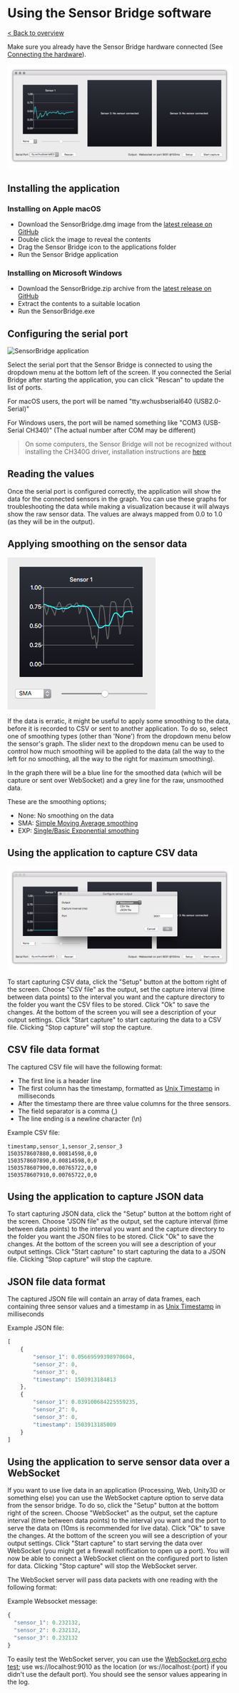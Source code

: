 # Using the Sensor Bridge software
[< Back to overview](README.md)

Make sure you already have the Sensor Bridge hardware connected (See [Connecting the hardware](hardware)).

![SensorBridge application](images/application-overview.png)

## Installing the application

### Installing on Apple macOS

* Download the SensorBridge.dmg image from the [latest release on GitHub](https://github.com/sensorlab030/sensorbridge-client/releases/latest)
* Double click the image to reveal the contents
* Drag the Sensor Bridge icon to the applications folder
* Run the Sensor Bridge application

### Installing on Microsoft Windows

* Download the SensorBridge.zip archive from the [latest release on GitHub](https://github.com/sensorlab030/sensorbridge-client/releases/latest)
* Extract the contents to a suitable location
* Run the SensorBridge.exe 

## Configuring the serial port

![SensorBridge application](images/application-serial.png)

Select the serial port that the Sensor Bridge is connected to using the dropdown menu at the bottom left of the screen. If you connected the Serial Bridge after starting the application, you can click "Rescan" to update the list of ports.

For macOS users, the port will be named "tty.wchusbserial640 (USB2.0-Serial)"

For Windows users, the port will be named something like "COM3 (USB-Serial CH340)" (The actual number after COM may be different)

> On some computers, the Sensor Bridge will not be recognized without installing the CH340G driver, installation instructions are [here](ch340G-driver.md)

## Reading the values

Once the serial port is configured correctly, the application will show the data for the connected sensors in the graph. You can use these graphs for troubleshooting the data while making a visualization because it will always show the raw sensor data. The values are always mapped from 0.0 to 1.0 (as they will be in the output).

## Applying smoothing on the sensor data

![SensorBridge application](images/application-smoothing.png)

If the data is erratic, it might be useful to apply some smoothing to the data, before it is recorded to CSV or sent to another application. To do so, select one of smoothing types (other than 'None') from the dropdown menu below the sensor's graph. The slider next to the dropdown menu can be used to control how much smoothing will be applied to the data (all the way to the left for no smoothing, all the way to the right for maximum smoothing). 

In the graph there will be a blue line for the smoothed data (which will be capture or sent over WebSocket) and a grey line for the raw, unsmoothed data.

These are the smoothing options;

* None: No smoothing on the data
* SMA: [Simple Moving Average smoothing](https://en.wikipedia.org/wiki/Moving_average#Simple_moving_average)
* EXP: [Single/Basic Exponential smoothing](https://en.wikipedia.org/wiki/Exponential_smoothing#Basic_exponential_smoothing)

## Using the application to capture CSV data

![SensorBridge application](images/application-setup.png)

To start capturing CSV data, click the "Setup" button at the bottom right of the screen. Choose "CSV file" as the output, set the capture interval (time between data points) to the interval you want and the capture directory to the folder you want the CSV files to be stored. Click "Ok" to save the changes. At the bottom of the screen you will see a description of your output settings. Click "Start capture" to start capturing the data to a CSV file. Clicking "Stop capture" will stop the capture.

## CSV file data format

The captured CSV file will have the following format:

* The first line is a header line 
* The first column has the timestamp, formatted as [Unix Timestamp](https://en.wikipedia.org/wiki/Unix_time) in milliseconds
* After the timestamp there are three value columns for the three sensors.
* The field separator is a comma (,)
* The line ending is a newline character (\n)

Example CSV file:

```text
timestamp,sensor_1,sensor_2,sensor_3
1503578607880,0.00814598,0,0
1503578607890,0.00814598,0,0
1503578607900,0.00765722,0,0
1503578607910,0.00765722,0,0
```

## Using the application to capture JSON data

To start capturing JSON data, click the "Setup" button at the bottom right of the screen. Choose "JSON file" as the output, set the capture interval (time between data points) to the interval you want and the capture directory to the folder you want the JSON files to be stored. Click "Ok" to save the changes. At the bottom of the screen you will see a description of your output settings. Click "Start capture" to start capturing the data to a JSON file. Clicking "Stop capture" will stop the capture.

## JSON file data format

The captured JSON file will contain an array of data frames, each containing three sensor values and a timestamp in  as [Unix Timestamp](https://en.wikipedia.org/wiki/Unix_time) in milliseconds

Example JSON file:

```javascript
[
    {
        "sensor_1": 0.05669599398970604,
        "sensor_2": 0,
        "sensor_3": 0,
        "timestamp": 1503913184813
    },
    {
        "sensor_1": 0.039100684225559235,
        "sensor_2": 0,
        "sensor_3": 0,
        "timestamp": 1503913185009
    }
]
```

## Using the application to serve sensor data over a WebSocket 

If you want to use live data in an application (Processing, Web, Unity3D or something else) you can use the WebSocket capture option to serve data from the sensor bridge. To do so, click the "Setup" button at the bottom right of the screen. Choose "WebSocket" as the output, set the capture interval (time between data points) to the interval you want and the port to serve the data on (10ms is recommended for live data). Click "Ok" to save the changes. At the bottom of the screen you will see a description of your output settings. Click "Start capture" to start serving the data over WebSocket (you might get a firewall notification to open up a port). You will now be able to connect a WebSocket client on the configured port to listen for data. Clicking "Stop capture" will stop the WebSocket server.

The WebSocket server will pass data packets with one reading with the following format:

Example Websocket message:

```javascript
{
  "sensor_1": 0.232132,
  "sensor_2": 0.232132,
  "sensor_3": 0.232132
}
```

To easily test the WebSocket server, you can use the [WebSocket.org echo test](https://www.websocket.org/echo.html); use ws://localhost:9010 as the location (or ws://localhost:{port} if you didn't use the default port). You should see the sensor values appearing in the log.
